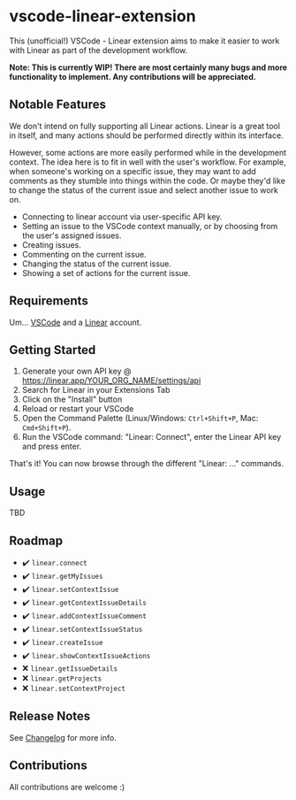 # vscode-linear-extension

This (unofficial!) VSCode - Linear extension aims to make it easier to work with Linear as part of the development workflow.

**Note: This is currently WIP! There are most certainly many bugs and more functionality to implement. Any contributions will be appreciated.**

## Notable Features

We don't intend on fully supporting all Linear actions. Linear is a great tool in itself, and many actions should be performed directly within its interface.

However, some actions are more easily performed while in the development context. The idea here is to fit in well with the user's workflow.
For example, when someone's working on a specific issue, they may want to add comments as they stumble into things within the code.
Or maybe they'd like to change the status of the current issue and select another issue to work on.

* Connecting to linear account via user-specific API key.
* Setting an issue to the VSCode context manually, or by choosing from the user's assigned issues.
* Creating issues.
* Commenting on the current issue.
* Changing the status of the current issue.
* Showing a set of actions for the current issue.

## Requirements

Um... [VSCode](https://code.visualstudio.com/) and a [Linear](https://linear.app/) account.


## Getting Started

1. Generate your own API key @ https://linear.app/YOUR_ORG_NAME/settings/api
1. Search for Linear in your Extensions Tab
1. Click on the "Install" button
1. Reload or restart your VSCode
1. Open the Command Palette (Linux/Windows: `Ctrl+Shift+P`, Mac: `Cmd+Shift+P`).
1. Run the VSCode command: "Linear: Connect", enter the Linear API key and press enter.

That's it! You can now browse through the different "Linear: ..." commands.

## Usage

TBD

## Roadmap
- ✔️ `linear.connect`
- ✔️ `linear.getMyIssues`
- ✔️ `linear.setContextIssue`
- ✔️ `linear.getContextIssueDetails`
- ✔️ `linear.addContextIssueComment`
- ✔️ `linear.setContextIssueStatus`
- ✔️ `linear.createIssue`
- ✔️ `linear.showContextIssueActions`
- ❌ `linear.getIssueDetails`
- ❌ `linear.getProjects`
- ❌ `linear.setContextProject`

## Release Notes

See [Changelog](https://github.com/strigo/vscode-linear-extension/blob/master/CHANGELOG.md) for more info.

## Contributions

All contributions are welcome :)
